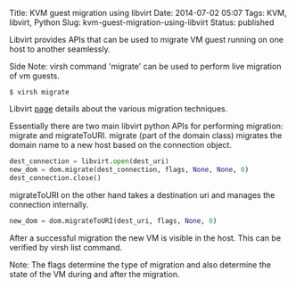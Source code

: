 Title: KVM guest migration using libvirt
Date: 2014-07-02 05:07
Tags: KVM, libvirt, Python
Slug: kvm-guest-migration-using-libvirt
Status: published

Libvirt provides APIs that can be used to migrate VM guest running on
one host to another seamlessly.

Side Note:
virsh command 'migrate' can be used to perform live migration of vm
guests.

    $ virsh migrate

Libvirt [page](http://libvirt.org/migration.html "libvirt migration")
details about the various migration techniques.

Essentially there are two main libvirt python APIs for performing
migration:
migrate and migrateToURI.
migrate (part of the domain class) migrates the domain name to a new
host based on the connection object.

```python
dest_connection = libvirt.open(dest_uri)
new_dom = dom.migrate(dest_connection, flags, None, None, 0)
dest_connection.close()
```

migrateToURI on the other hand takes a destination uri and manages the
connection internally.

```python
new_dom = dom.migrateToURI(dest_uri, flags, None, 0)
```

After a successful migration the new VM is visible in the host. This can
be verified by virsh list command.

Note: The flags determine the type of migration and also determine the
state of the VM during and after the migration.
